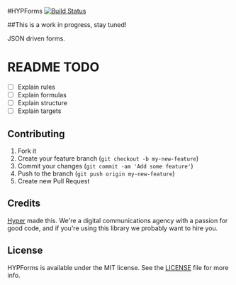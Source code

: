 #HYPForms
[![Build Status](https://img.shields.io/travis/hyperoslo/HYPForms.svg?style=flat)](https://travis-ci.org/hyperoslo/HYPForms)

##This is a work in progress, stay tuned!
 
JSON driven forms.

# README TODO
- [ ] Explain rules
- [ ] Explain formulas
- [ ] Explain structure
- [ ] Explain targets

## Contributing

1. Fork it
2. Create your feature branch (`git checkout -b my-new-feature`)
3. Commit your changes (`git commit -am 'Add some feature'`)
4. Push to the branch (`git push origin my-new-feature`)
5. Create new Pull Request

## Credits

[Hyper](http://hyper.no) made this. We're a digital communications agency with a passion for good code,
and if you're using this library we probably want to hire you.

## License

HYPForms is available under the MIT license. See the [LICENSE](https://github.com/hyperoslo/HYPForms/raw/develop/LICENSE.md) file for more info.
